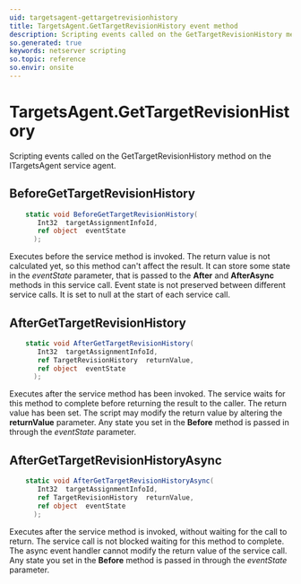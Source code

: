 ```yaml
---
uid: targetsagent-gettargetrevisionhistory
title: TargetsAgent.GetTargetRevisionHistory event method
description: Scripting events called on the GetTargetRevisionHistory method on the TargetsAgent service agent.
so.generated: true
keywords: netserver scripting
so.topic: reference
so.envir: onsite
---
```

# TargetsAgent.GetTargetRevisionHistory

Scripting events called on the <see cref='M:ITargetsAgent.GetTargetRevisionHistory'>GetTargetRevisionHistory</see> method on the <see cref='ITargetsAgent'>ITargetsAgent</see>  service agent.

## BeforeGetTargetRevisionHistory
```cs
    static void BeforeGetTargetRevisionHistory(
       Int32  targetAssignmentInfoId,
       ref object  eventState
      );
```
Executes before the service method is invoked.
The return value is not calculated yet, so this method can't affect the result.
It can store some state in the *eventState* parameter, that is passed to the **After** and **AfterAsync** methods in this service call.
Event state is not preserved between different service calls. It is set to null at the start of each service call.
## AfterGetTargetRevisionHistory
```cs
    static void AfterGetTargetRevisionHistory(
       Int32  targetAssignmentInfoId,
       ref TargetRevisionHistory  returnValue,
       ref object  eventState
      );
```
Executes after the service method has been invoked. The service waits for this method to complete before returning the result to the caller.
The return value has been set. The script may modify the return value by altering the **returnValue** parameter.
Any state you set in the **Before** method is passed in through the *eventState* parameter.
## AfterGetTargetRevisionHistoryAsync
```cs
    static void AfterGetTargetRevisionHistoryAsync(
       Int32  targetAssignmentInfoId,
       ref TargetRevisionHistory  returnValue,
       ref object  eventState
      );
```
Executes after the service method is invoked, without waiting for the call to return.
The service call is not blocked waiting for this method to complete.
The async event handler cannot modify the return value of the service call.
Any state you set in the **Before** method is passed in through the *eventState* parameter.

